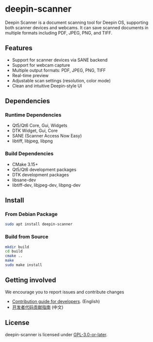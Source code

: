 # deepin-scanner

Deepin Scanner is a document scanning tool for Deepin OS, supporting both scanner devices and webcams. It can save scanned documents in multiple formats including PDF, JPEG, PNG, and TIFF.

## Features

- Support for scanner devices via SANE backend
- Support for webcam capture
- Multiple output formats: PDF, JPEG, PNG, TIFF
- Real-time preview
- Adjustable scan settings (resolution, color mode)
- Clean and intuitive Deepin-style UI

## Dependencies

### Runtime Dependencies
- Qt5/Qt6 Core, Gui, Widgets
- DTK Widget, Gui, Core
- SANE (Scanner Access Now Easy)
- libtiff, libjpeg, libpng

### Build Dependencies
- CMake 3.15+
- Qt5/Qt6 development packages
- DTK development packages
- libsane-dev
- libtiff-dev, libjpeg-dev, libpng-dev

## Install

### From Debian Package
```bash
sudo apt install deepin-scanner
```

### Build from Source
```bash
mkdir build
cd build
cmake ..
make
sudo make install
```

## Getting involved

We encourage you to report issues and contribute changes

* [Contribution guide for developers](https://github.com/linuxdeepin/developer-center/wiki/Contribution-Guidelines-for-Developers-en). (English)
* [开发者代码贡献指南](https://github.com/linuxdeepin/developer-center/wiki/Contribution-Guidelines-for-Developers) (中文)

## License

deepin-scanner is licensed under [GPL-3.0-or-later](LICENSE).